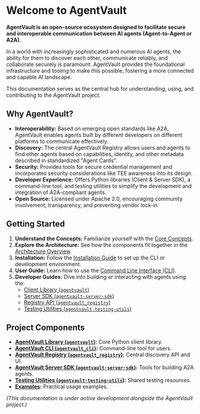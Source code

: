 # Welcome to AgentVault

**AgentVault is an open-source ecosystem designed to facilitate secure and interoperable communication between AI agents (Agent-to-Agent or A2A).**

In a world with increasingly sophisticated and numerous AI agents, the ability for them to discover each other, communicate reliably, and collaborate securely is paramount. AgentVault provides the foundational infrastructure and tooling to make this possible, fostering a more connected and capable AI landscape.

This documentation serves as the central hub for understanding, using, and contributing to the AgentVault project.

## Why AgentVault?

*   **Interoperability:** Based on emerging open standards like A2A, AgentVault enables agents built by different developers on different platforms to communicate effectively.
*   **Discovery:** The central AgentVault Registry allows users and agents to find other agents based on capabilities, identity, and other metadata described in standardized "Agent Cards".
*   **Security:** Provides tools for secure credential management and incorporates security considerations like TEE awareness into its design.
*   **Developer Experience:** Offers Python libraries (Client & Server SDK), a command-line tool, and testing utilities to simplify the development and integration of A2A-compliant agents.
*   **Open Source:** Licensed under Apache 2.0, encouraging community involvement, transparency, and preventing vendor lock-in.

## Getting Started

1.  **Understand the Concepts:** Familiarize yourself with the [Core Concepts](concepts.md).
2.  **Explore the Architecture:** See how the components fit together in the [Architecture Overview](architecture.md).
3.  **Installation:** Follow the [Installation Guide](installation.md) to set up the CLI or development environment.
4.  **User Guide:** Learn how to use the [Command Line Interface (CLI)](user_guide/cli.md).
5.  **Developer Guides:** Dive into building or interacting with agents using the:
    *   [Client Library (`agentvault`)](developer_guide/library.md)
    *   [Server SDK (`agentvault-server-sdk`)](developer_guide/server_sdk.md)
    *   [Registry API (`agentvault_registry`)](developer_guide/registry.md)
    *   [Testing Utilities (`agentvault-testing-utils`)](developer_guide/testing.md)

## Project Components

*   **[AgentVault Library (`agentvault`)](developer_guide/library.md):** Core Python client library.
*   **[AgentVault CLI (`agentvault_cli`)](user_guide/cli.md):** Command-line tool for users.
*   **[AgentVault Registry (`agentvault_registry`)](developer_guide/registry.md):** Central discovery API and UI.
*   **[AgentVault Server SDK (`agentvault-server-sdk`)](developer_guide/server_sdk.md):** Tools for building A2A agents.
*   **[Testing Utilities (`agentvault-testing-utils`)](developer_guide/testing.md):** Shared testing resources.
*   **[Examples](../../examples/):** Practical usage examples.

*(This documentation is under active development alongside the AgentVault project.)*
